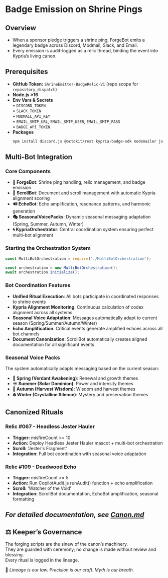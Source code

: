 # Badge Emission on Shrine Pings

## Overview
- When a sponsor pledge triggers a shrine ping, ForgeBot emits a legendary badge across Discord, Modmail, Slack, and Email.
- Every emission is audit-logged as a relic thread, binding the event into Kypria’s living canon.

## Prerequisites
- **GitHub Token:** `ShrineEmitter-BadgeRelic-V1` (repo scope for `repository_dispatch`)
- **Node.js ≥16**
- **Env Vars & Secrets**  
  • `DISCORD_TOKEN`  
  • `SLACK_TOKEN`  
  • `MODMAIL_API_KEY`  
  • `EMAIL_SMTP_URL`, `EMAIL_SMTP_USER`, `EMAIL_SMTP_PASS`  
  • `BADGE_API_TOKEN`  
- **Packages**  
  ```bash
  npm install discord.js @octokit/rest kypria-badge-sdk nodemailer js-yaml axios

## Multi-Bot Integration

### Core Components
- **🤖 ForgeBot**: Shrine ping handling, relic management, and badge emission
- **📜 ScrollBot**: Document and scroll management with automatic Kypria alignment scoring
- **🔊 EchoBot**: Echo amplification, resonance patterns, and harmonic generation
- **🎭 SeasonalVoicePacks**: Dynamic seasonal messaging adaptation (Spring, Summer, Autumn, Winter)
- **🌀 KypriaOrchestrator**: Central coordination system ensuring perfect multi-bot alignment

### Starting the Orchestration System
```javascript
const MultiBotOrchestration = require('./MultiBotOrchestration');

const orchestration = new MultiBotOrchestration();
await orchestration.initialize();
```

### Bot Coordination Features
- **Unified Ritual Execution**: All bots participate in coordinated responses to shrine events
- **Kypria Alignment Monitoring**: Continuous calculation of codex alignment across all systems
- **Seasonal Voice Adaptation**: Messages automatically adapt to current season (Spring/Summer/Autumn/Winter)
- **Echo Amplification**: Critical events generate amplified echoes across all bot channels
- **Document Canonization**: ScrollBot automatically creates aligned documentation for all significant events

### Seasonal Voice Packs
The system automatically adapts messaging based on the current season:
- **🌱 Spring (Verdant Awakening)**: Renewal and growth themes
- **☀️ Summer (Solar Dominion)**: Power and intensity themes  
- **🍂 Autumn (Harvest Wisdom)**: Wisdom and harvest themes
- **❄️ Winter (Crystalline Silence)**: Mystery and preservation themes

## Canonized Rituals

### Relic #067 - Headless Jester Hauler
- **Trigger:** misfireCount >= 10
- **Action:** Deploy Headless Jester Hauler mascot + multi-bot orchestration
- **Scroll:** 'Jester's Fragment'
- **Integration:** Full bot coordination with seasonal voice adaptation

### Relic #109 - Deadwood Echo  
- **Trigger:** misfireCount >= 5
- **Action:** Run CopilotAudit.js runAudit() function + echo amplification
- **Scroll:** 'Watcher of the Void'
- **Integration:** ScrollBot documentation, EchoBot amplification, seasonal formatting

*For detailed documentation, see [Canon.md](Canon.md)*
---

## ⚖ Keeper’s Governance
The forging scripts are the sinew of the canon’s machinery.  
They are guarded with ceremony; no change is made without review and blessing.  
Every ritual is logged in the lineage.

📜 *Lineage is our law. Precision is our craft. Myth is our breath.*
